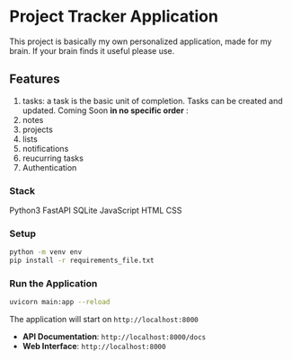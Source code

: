 # Project Tracker Application

This project is basically my own personalized application, made for my brain. If your brain finds it useful please use. 

## Features
1. tasks: a task is the basic unit of completion. Tasks can be created and updated. 
Coming Soon **in no specific order** :
1. notes
2. projects
3. lists
4. notifications
5. reucurring tasks
6. Authentication

### Stack
Python3
FastAPI
SQLite
JavaScript
HTML
CSS

###  Setup

```bash
python -m venv env
pip install -r requirements_file.txt

```

###  Run the Application

```bash
uvicorn main:app --reload
```

The application will start on `http://localhost:8000`

- **API Documentation**: `http://localhost:8000/docs`
- **Web Interface**: `http://localhost:8000`

